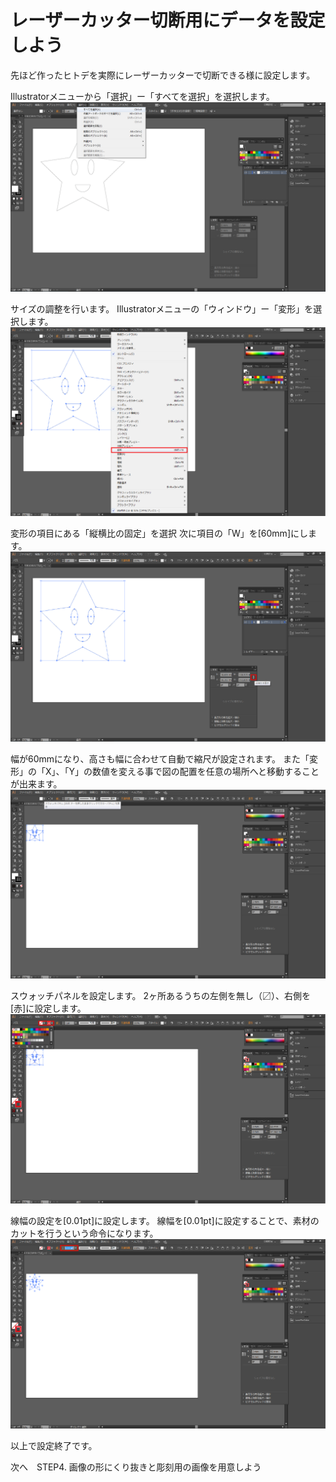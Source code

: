 # レーザーカッター切断用にデータを設定しよう

先ほど作ったヒトデを実際にレーザーカッターで切断できる様に設定します。

Illustratorメニューから「選択」ー「すべてを選択」を選択します。
<br>
![](LC-2-23-01.png)

サイズの調整を行います。
Illustratorメニューの「ウィンドウ」ー「変形」を選択します。
<br>
![](LC-2-23-02.png)


変形の項目にある「縦横比の固定」を選択
次に項目の「W」を[60mm]にします。
<br>
![](LC-2-23-03.png)


幅が60mmになり、高さも幅に合わせて自動で縮尺が設定されます。
また「変形」の「X」、「Y」の数値を変える事で図の配置を任意の場所へと移動することが出来ます。
<br>
![](LC-2-23-04.png)

スウォッチパネルを設定します。
2ヶ所あるうちの左側を無し（〼）、右側を[赤]に設定します。
<br>
![](LC-2-23-05.png)

線幅の設定を[0.01pt]に設定します。
線幅を[0.01pt]に設定することで、素材のカットを行うという命令になります。
<br>
![](LC-2-23-06.png)


以上で設定終了です。


次へ　STEP4. 画像の形にくり抜きと彫刻用の画像を用意しよう